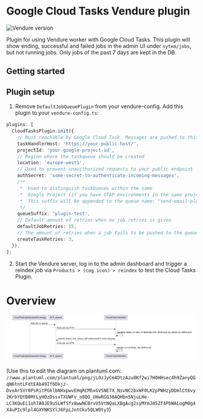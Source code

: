 # Google Cloud Tasks Vendure plugin

![Vendure version](https://img.shields.io/npm/dependency-version/vendure-plugin-google-cloud-tasks/dev/@vendure/core)

Plugin for using Vendure worker with Google Cloud Tasks. This plugin will show ending, successful and failed jobs in the admin UI under `sytem/jobs`, but not running jobs. Only jobs of the past 7 days are kept in the DB.

## Getting started

## Plugin setup

1. Remove `DefaultJobQueuePlugin` from your vendure-config. Add this plugin to your `vendure-config.ts`:

```ts
plugins: [
  CloudTasksPlugin.init({
    // Must reachable by Google Cloud Task. Messages are pushed to this endpoint
    taskHandlerHost: 'https://your-public-host/',
    projectId: 'your-google-project-id',
    // Region where the taskqueue should be created
    location: 'europe-west1',
    // Used to prevent unauithorized requests to your public endpoint
    authSecret: 'some-secret-to-authenticate-incoming-messages',
    /**
     *  Used to distinguish taskQueues within the same
     *  Google Project (if you have OTAP environments in the same project for example)
     *  This suffix will be appended to the queue name: "send-email-plugin-test"
     */
    queueSuffix: 'plugin-test',
    // Default amount of retries when no job.retries is given
    defaultJobRetries: 15,
    // The amount of retries when a job fails to be pushed to the queue
    createTaskRetries: 3,
  }),
];
```

2. Start the Vendure server, log in to the admin dashboard and trigger a reindex job
   via `Products > (cog icon) > reindex` to test the Cloud Tasks Plugin.

# Overview

![Alt text](sequence.png)

(Use this to edit the diagram on plantuml.com: `//www.plantuml.com/plantuml/png/jL0zJyCm4DtzAzu8Kf2wi7H0HHsec4h9ZanyQGqN6tntLFdtEAb49If6Dkjz-DvxAr5Vr0PsRitPGklbNHxpwvEHqRCMhxGVSNE7X_NsvNC2bxWF0LK2pPWHzyDDmlCt6vy2KrbYQtB0MtLyHOzDssxTXUWFv_o8QO_UHwRGG38AQHbn5NjuLHe-LC3KQuEi1oh7A0JE9uSLWfSfx8wwNCBrvU5VtNQaLXBgAcg2syMYmJm5Zf4PbWALogM0g4X4uPIc9lpl4GXYNKSYlJ6FpLJntCkv5QLW0ty3`)
